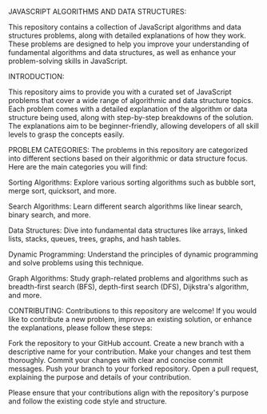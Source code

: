 JAVASCRIPT ALGORITHMS AND DATA STRUCTURES:

This repository contains a collection of JavaScript algorithms and data structures problems, 
along with detailed explanations of how they work. These problems are designed to help you improve your understanding of fundamental algorithms and data structures,
as well as enhance your problem-solving skills in JavaScript.




INTRODUCTION:

This repository aims to provide you with a curated set of JavaScript problems that cover a wide range of algorithmic and data structure topics.
Each problem comes with a detailed explanation of the algorithm or data structure being used,
along with step-by-step breakdowns of the solution. The explanations aim to be beginner-friendly,
allowing developers of all skill levels to grasp the concepts easily.


PROBLEM CATEGORIES:
The problems in this repository are categorized into different sections based on their algorithmic or data structure focus. Here are the main categories you will find:

Sorting Algorithms: Explore various sorting algorithms such as bubble sort, merge sort, quicksort, and more.

Search Algorithms: Learn different search algorithms like linear search, binary search, and more.

Data Structures: Dive into fundamental data structures like arrays, linked lists, stacks, queues, trees, graphs, and hash tables.

Dynamic Programming: Understand the principles of dynamic programming and solve problems using this technique.

Graph Algorithms: Study graph-related problems and algorithms such as breadth-first search (BFS), depth-first search (DFS), Dijkstra's algorithm, and more.


CONTRIBUTING:
Contributions to this repository are welcome! If you would like to contribute a new problem, improve an existing solution, or enhance the explanations, please follow these steps:

Fork the repository to your GitHub account.
Create a new branch with a descriptive name for your contribution.
Make your changes and test them thoroughly.
Commit your changes with clear and concise commit messages.
Push your branch to your forked repository.
Open a pull request, explaining the purpose and details of your contribution.


Please ensure that your contributions align with the repository's purpose and follow the existing code style and structure.
